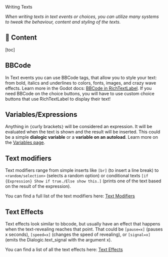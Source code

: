 <div class="header-banner tropical">
     <div class="header-label tropical">Writing Texts</div>
</div>

*When writing texts in text events or choices, you can utilize many systems to tweak the behaviour, content and styling of the texts.*
## 📜 Content

[toc]

## BBCode

In Text events you can use BBCode tags, that allow you to style your text: from bold, italics and underlines to colors, fonts, images, and crazy wave effects. Learn more in the Godot docs: [BBCode in RichTextLabel](https://docs.godotengine.org/en/stable/tutorials/ui/bbcode_in_richtextlabel.html).
If you need BBCode on the choice buttons, you will have to use custom choice buttons that use RichTextLabel to display their text! 

## Variables/Expressions

Anything in `{`curly brackets`}` will be considered an expression. It will be evaluated when the text is shown and the result will be inserted. This could be a simple **dialogic variable** or a **variable on an autoload**. Learn more on the [Variables page](./variables.md).

## Text modifiers

Text modifiers range from simple inserts like `[br]` (to insert a line break) to `<random/selection>` (selects a random option) or conditional texts `[if {Expression} Show if true./Else show this.]` (prints one of the text based on the result of the expression).

You can find a full list of the text modifiers here: [Text Modifiers](./text-modifiers.md)

## Text Effects

Text effects look similar to bbcode, but usually have an effect that happens when the text-revealing reaches that point. That could be `[pause=x]` (pauses x seconds), `[speed=x]` (changes the speed of revealing), or `[signal=x]` (emits the Dialogic.text_signal with the argument x).

You can find a list of all the text effects here: [Text Effects](./text-effects.md)
